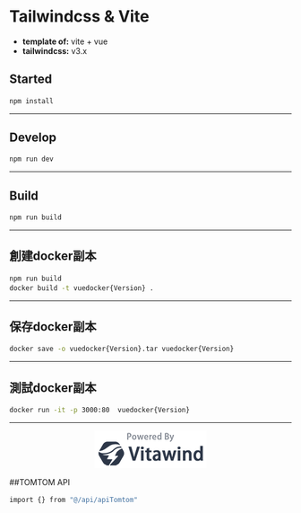# Tailwindcss & Vite

- **template of:** vite + vue
- **tailwindcss:** v3.x

## Started
```bash
npm install
```

---
## Develop
```bash
npm run dev
```

---
## Build
```bash
npm run build
```

---
## 創建docker副本
```bash
npm run build
docker build -t vuedocker{Version} .
```

---
## 保存docker副本
```bash
docker save -o vuedocker{Version}.tar vuedocker{Version}
```

---
## 測試docker副本
```bash
docker run -it -p 3000:80  vuedocker{Version}
```

---
<p align="center">
<img src="./powered-by-vitawind-bright.png">
</p>

##TOMTOM API
```bash
import {} from "@/api/apiTomtom"
```

